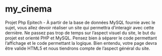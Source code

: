 # my_cinema
Projet Php Epitech - À partir de la base de données MySQL fournie avec le sujet, vous allez devoir réaliser un site qui permettra d’interagir avec cette dernière. Ne passez pas trop de temps sur l’aspect visuel du site, le but du projet est orienté PHP et MySQL. Pensez bien à séparer le code permettant l’affichage et le code permettant la logique. Bien entendu, votre page devra être valide HTML5 et nous tiendrons compte de l’aspect général du site.

